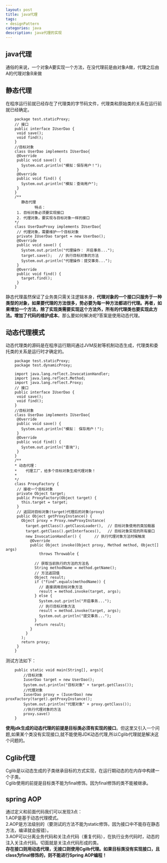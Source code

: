 ```yaml
---
layout: post
title: java代理
tags:
- designPattern
categories: java
description: java代理的实现
---
```

## java代理
通俗的来说，一个对象A要实现一个方法，在没代理前是由对象A做，代理之后由A的代理对象B来做

<!-- more -->

## 静态代理
在程序运行前就已经存在了代理类的字节码文件，代理类和原始类的关系在运行前就已经确定。
```
	package test.staticProxy;  
	// 接口  
	public interface IUserDao {  
	 void save();  
	 void find();  
	}  
	//目标对象  
	class UserDao implements IUserDao{  
	 @Override  
	 public void save() {  
	   System.out.println("模拟：保存用户！");  
	 }  
	 @Override  
	 public void find() {  
	   System.out.println("模拟：查询用户");  
	 }  
	}  
	/** 
	   静态代理 
			 特点： 
	 1. 目标对象必须要实现接口 
	 2. 代理对象，要实现与目标对象一样的接口 
	*/  
	class UserDaoProxy implements IUserDao{  
	 // 代理对象，需要维护一个目标对象  
	 private IUserDao target = new UserDao();  
	 @Override  
	 public void save() {  
	   System.out.println("代理操作： 开启事务...");  
	   target.save();   // 执行目标对象的方法  
	   System.out.println("代理操作：提交事务...");  
	 }  
	 @Override  
	 public void find() {  
	   target.find();  
	 }  
	}  
```

静态代理虽然保证了业务类只需关注逻辑本身，**代理对象的一个接口只服务于一种类型的对象，如果要代理的方法很多，势必要为每一种方法都进行代理。再者，如果增加一个方法，除了实现类需要实现这个方法外，所有的代理类也要实现此方法。增加了代码的维护成本**。那么要如何解决呢?答案是使用动态代理。
## 动态代理模式
动态代理类的源码是在程序运行期间通过JVM反射等机制动态生成，代理类和委托类的关系是运行时才确定的。  
```
	package test.staticProxy;  
	package test.dynamicProxy;

	import java.lang.reflect.InvocationHandler;
	import java.lang.reflect.Method;
	import java.lang.reflect.Proxy;
	// 接口
	public interface IUserDao {
	 void save();
	 void find();
	}
	//目标对象
	class UserDao implements IUserDao{
	 @Override
	 public void save() {
	   System.out.println("模拟： 保存用户！");
	 }
	 @Override
	 public void find() {
	   System.out.println("查询");
	 }
	}
	/**
	* 动态代理：
	*    代理工厂，给多个目标对象生成代理对象！
	*
	*/
	class ProxyFactory {
	 // 接收一个目标对象
	 private Object target;
	 public ProxyFactory(Object target) {
	   this.target = target;
	 }
	 // 返回对目标对象(target)代理后的对象(proxy)
	 public Object getProxyInstance() {
	   Object proxy = Proxy.newProxyInstance(
		 target.getClass().getClassLoader(),  // 目标对象使用的类加载器
		 target.getClass().getInterfaces(),   // 目标对象实现的所有接口
		 new InvocationHandler() {      // 执行代理对象方法时候触发
		   @Override
		   public Object invoke(Object proxy, Method method, Object[] args)
			   throws Throwable {

			 // 获取当前执行的方法的方法名
			 String methodName = method.getName();
			 // 方法返回值
			 Object result;
			 if ("find".equals(methodName)) {
			   // 直接调用目标对象方法
			   result = method.invoke(target, args);
			 } else {
			   System.out.println("开启事务...");
			   // 执行目标对象方法
			   result = method.invoke(target, args);
			   System.out.println("提交事务...");
			 }
			 return result;
		   }
		 }
	   );
	   return proxy;
	 }
	}
```
测试方法如下：  
```
	public static void main(String[], args){
		//目标对象
		IuserDao target = new UserDao();
		System.out.println("目标对象" + target.getClass());
		//代理对象
		IuserDao proxy = (IuserDao) new proxFactory(target).getProxyInstance();
		System.out.println("代理对象" + proxy.getClass());
		//执行代理对象的方法
		proxy.save()
	}
```
**使用jdk生成的动态代理的前提是目标类必须有实现的接口**。但这里又引入一个问题,如果某个类没有实现接口,就不能使用JDK动态代理,所以Cglib代理就是解决这个问题的。
## Cglib代理
Cglib是以动态生成的子类继承目标的方式实现，在运行期动态的在内存中构建一个子类。  
Cglib使用的前提是目标类不能为final修饰。因为final修饰的类不能被继承。  
## spring AOP
通过定义和前面代码我们可以发现3点：  
1.AOP是基于动态代理模式。  
2.AOP是方法级别的（要测试的方法不能为static修饰，因为接口中不能存在静态方法，编译就会报错）。  
3.AOP可以分离业务代码和关注点代码（重复代码），在执行业务代码时，动态的注入关注点代码。切面就是关注点代码形成的类。  
**存在接口则用动态代理，无接口则使用Cgilb代理。如果目标类没有实现接口，且class为final修饰的，则不能进行Spring AOP编程！**





